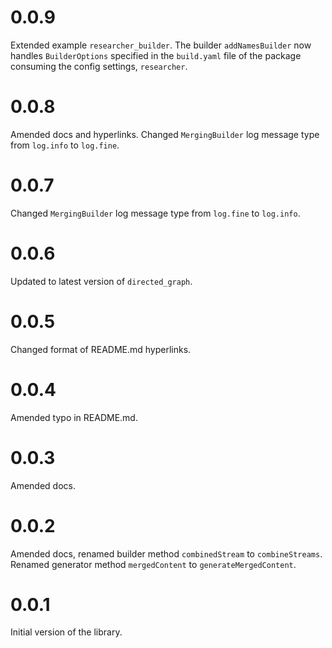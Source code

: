 # 0.0.9

Extended example `researcher_builder`. The builder `addNamesBuilder` now handles `BuilderOptions` specified in the `build.yaml` file of the package consuming the config settings, `researcher`.

# 0.0.8

Amended docs and hyperlinks. Changed `MergingBuilder` log message type from `log.info` to `log.fine`.

# 0.0.7

Changed `MergingBuilder` log message type from `log.fine` to `log.info`.


# 0.0.6

Updated to latest version of `directed_graph`.

# 0.0.5

Changed format of README.md hyperlinks.

# 0.0.4

Amended typo in README.md.

# 0.0.3

Amended docs.

# 0.0.2

Amended docs, renamed builder method `combinedStream` to `combineStreams`.
Renamed generator method `mergedContent` to `generateMergedContent`.

# 0.0.1

Initial version of the library.
